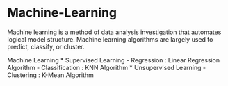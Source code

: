 # Machine-Learning
Machine learning is a method of data analysis investigation that automates logical model structure. Machine learning algorithms are largely used to predict, classify, or cluster.

Machine Learning 
             * Supervised Learning 
           - Regression : Linear Regression Algorithm
           - Classification : KNN Algorithm
              * Unsupervised Learning 
                   - Clustering : K-Mean Algorithm
